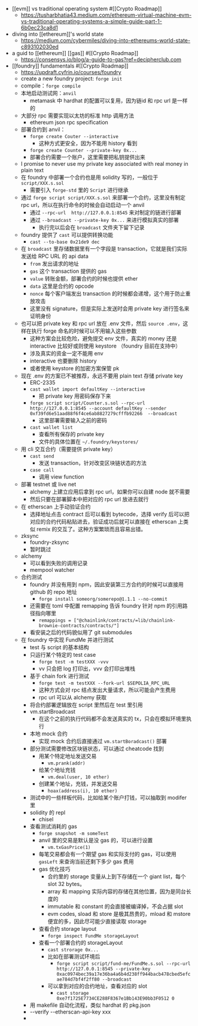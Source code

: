 - [[evm]] vs traditional operating system #[[Crypto Roadmap]]
	- https://tusharbhatia43.medium.com/ethereum-virtual-machine-evm-vs-traditional-operating-systems-a-simple-guide-part-1-6b0ec23ca8d1
- diving into [[ethereum]]'s world state
	- https://medium.com/cybermiles/diving-into-ethereums-world-state-c893102030ed
- a guid to [[ethereum]] [[gas]] #[[Crypto Roadmap]]
	- https://consensys.io/blog/a-guide-to-gas?ref=decipherclub.com
- [[foundry]] fundamentals #[[Crypto Roadmap]]
	- https://updraft.cyfrin.io/courses/foundry
	- create a new foundry project: `forge init`
	- compile：`forge compile`
	- 本地启动测试网：`anvil`
		- metamask 中 hardhat 的配置可以复用，因为链id 和 rpc url 是一样的
	- 大部分 rpc 需要实现以太坊的标准 http 调用方法
		- ethereum json rpc specification
	- 部署合约到 anvil：
		- `forge create Couter --interactive`
			- 这种方式更安全，因为不能用 history 看到
		- `forge create Counter --private-key 0x...`
		- 部署合约需要一个账户，这里需要把私钥提供出来
	- I promise to never use my private key associated with real money in plain text
	- 在 foundry 中部署一个合约也是用 solidity 写的，一般位于 `script/XXX.s.sol`
		- 需要引入 `forge-std` 里的 `Script` 进行继承
	- 通过 `forge script script/XXX.s.sol` 来部署一个合约，这里没有制定 rpc url，所以在执行命令的时候会自动启动一个 anvil
		- 通过 `--rpc-url  http://127.0.0.1:8545` 来对制定的链进行部署
		- 通过 `--broadcast --private-key 0x...` 来进行模拟真实的部署
			- 执行完以后会在 `broadcast` 文件夹下留下记录
	- foundry 提供了 `cast` 可以提供转换功能
		- `cast --to-base 0x21de9 dec`
	- 在 `broadcast` 里存储数据里有一个字段是 transaction，它就是我们实际发送给 RPC URL 的 api data
		- `from` 发出请求的地址
		- `gas` 这个 transaction 提供的 gas
		- `value` 转账金额，部署合约的时候也提供 ether
		- `data` 这里是合约的 opcode
		- `nonce` 每个客户端发出 transaction 的时候都会递增，这个用于防止重放攻击
		- 这里没有 signature，但是实际上发送时会用 private key 进行签名来证明身份
	- 也可以把 private key 和 rpc url 放在 .env 文件，然后 `source .env`，这样在执行 forge 命名的时候可以不用输入这些参数
		- 这种方案会比较危险，避免提交 env 文件，真实的 money 还是 interactive 比较好或则使用 keystore （foundry 目前在支持中）
		- 涉及真实的资金一定不能用 env
		- interactive 也要删除 history
		- 或者使用 keystore 的加密方案保管 pk
	- 现在 .env 的方案已不被推荐，永远不要用 plain text 存储 private key
		- ERC-2335
		- `cast wallet import defaultKey --interactive`
			- 把 private key 用密码保存下来
		- `forge script script/Counter.s.sol --rpc-url http://127.0.0.1:8545 --account defaultKey --sender 0xf39fd6e51aad88f6f4ce6ab8827279cfffb92266  --broadcast`
			- 这里部署需要输入之前的密码
		- `cast wallet list`
			- 查看所有保存的 private key
			- 文件的具体位置在 `~/.foundry/keystores/`
	- 用 cli 交互合约（需要提供 private key）
		- `cast send`
			- 发送 transaction，针对改变区块链状态的方法
		- `case call`
			- 调用 view function
	- 部署 testnet 或 live net
		- alchemy 上建立应用后拿到 rpc url，如果你可以自建 node 就不需要
		- 然后只要在部署脚本中把对应的 rpc url 放进去就行
	- 在 etherscan 上手动验证合约
		- 选择地址点击 contract 后可以看到 bytecode，选择 verify 后可以把对应的合约代码粘贴进去，验证成功后就可以直接在 etherscan 上类似 remix 的交互了。这种方案繁琐而且容易出错。
	- zksync
		- foundry-zksync
		- 暂时跳过
	- alchemy
		- 可以看到失败的调用记录
		- mempool watcher
	- 合约测试
		- foundry 并没有用到 npm，因此安装第三方合约的时候可以直接用 github 的 repo 地址
			- `forge install someorg/somerepo@1.1.1 --no-commit`
		- 还需要在 toml 中配置 remapping 告诉 foundry 针对 npm 的引用路径指向哪里
			- `remappings = ["@chainlink/contracts/=lib/chainlink-brownie-contracts/contracts/"]`
		- 看安装之后的代码貌似用了 git submodules
	- 在 foundry 中实现 FundMe 并进行测试
		- test 与 script 的基本结构
		- 只运行某个特定的 test case
			- `forge test -m testXXX -vvv`
			- vv 只会把 log 打印出，vvv 会打印出堆栈
		- 基于 chain fork 进行测试
			- `forge test -m testXXX --fork-url $SEPOLIA_RPC_URL`
			- 这种方式会对 rpc 结点发出大量请求，所以可能会产生费用
			- rpc url 可以从 alchemy 获取
		- 将合约部署逻辑放在 script 里然后在 test 里引用
		- vm.startBroadcast
			- 在这个之前的执行代码都不会发送真实的 tx，只会在模拟环境里执行
		- 本地 mock 合约
			- 实现 mock 合约后直接通过 `vm.startBoradcast()` 部署
		- 部分测试需要修改区块链状态，可以通过 cheatcode 找到
			- 用某个特定地址发送交易
				- `vm.prank(addr)`
			- 给某个地址充钱
				- `vm.deal(user, 10 ether)`
			- 创建某个地址，充钱，并发送交易
				- `hoax(address(i), 10 ether)`
		- 测试中的一些样板代码，比如给某个账户打钱，可以抽取到 modifer 里
		- solidity 的 repl
			- chisel
		- 查看测试消耗的 gas
			- `forge snapshot -m someTest`
			- anvil 里的交易是默认是没 gas 的，可以进行设置
				- `vm.txGasPrice(1)`
			- 每笔交易都会有一个期望 gas 和实际支付的 gas，可以使用 `gasLeft` 来查询当前还剩下多少 gas 费用
			- gas 优化技巧
				- 合约里的 storage 变量从上到下存储在一个 giant list，每个 slot 32 bytes。
				- array 和 mapping 实际内容的存储在其他位置，因为是同台长度的
				- immutable 和 constant 的会直接被编译掉，不会占据 slot
				- evm codes, sload 和 store 是极其昂贵的，mload 和 mstore 便宜的多，因此尽可能少直接读取 storage
			- 查看合约 storage layout
				- `forge inspect FundMe storageLayout`
			- 查看一个部署合约的 storageLayout
				- `cast strorage 0x...`
				- 比如在部署测试环境后
					- `forge script script/fund-me/FundMe.s.sol --rpc-url http://127.0.0.1:8545 --private-key 0xac0974bec39a17e36ba4a6b4d238ff944bacb478cbed5efcae784d7bf4f2ff80 --broadcast`
				- 可以拿到对应的合约地址，查看对应的 slot
					- `cast storage 0xe7f1725E7734CE288F8367e1Bb143E90bb3F0512 0`
		- 用 makefile 自动化流程，类似 hardhat 的 pkg.json
		- --verify --etherscan-api-key xxx
		-